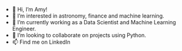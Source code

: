 - 👋 Hi, I’m Amy!
- 👀 I’m interested in astronomy, finance and machine learning.
- 🌱 I’m currently working as a Data Scientist and Machine Learning Engineer.
- 💞️ I’m looking to collaborate on projects using Python.
- 📫 Find me on LinkedIn

<!---
amycook3/amycook3 is a ✨ special ✨ repository because its `README.md` (this file) appears on your GitHub profile.
You can click the Preview link to take a look at your changes.
--->
